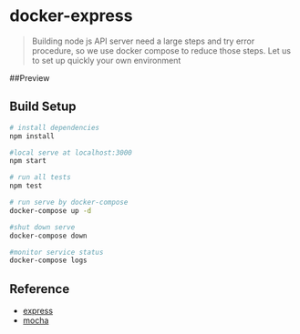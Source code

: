 # docker-express

> Building node js API server need a large steps and try error procedure, so we use docker compose to reduce those steps. Let us to set up quickly your own environment

##Preview


## Build Setup

``` bash
# install dependencies
npm install

#local serve at localhost:3000
npm start

# run all tests
npm test

# run serve by docker-compose
docker-compose up -d

#shut down serve
docker-compose down

#monitor service status
docker-compose logs
```
## Reference
- [express](http://expressjs.com/zh-tw/)
- [mocha](https://mochajs.org/)
